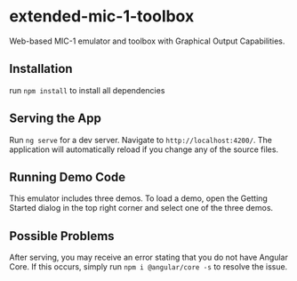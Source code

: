 # extended-mic-1-toolbox
Web-based MIC-1 emulator and toolbox with Graphical Output Capabilities.



## Installation 


run `npm install` to install all dependencies

## Serving the App

Run `ng serve` for a dev server. Navigate to `http://localhost:4200/`. The application will automatically reload if you change any of the source files.


## Running Demo Code

This emulator includes three demos. To load a demo, open the Getting Started dialog in the top right corner and select one of the three demos.

## Possible Problems

After serving, you may receive an error stating that you do not have Angular Core. If this occurs, simply run `npm i @angular/core -s` to resolve the issue.

